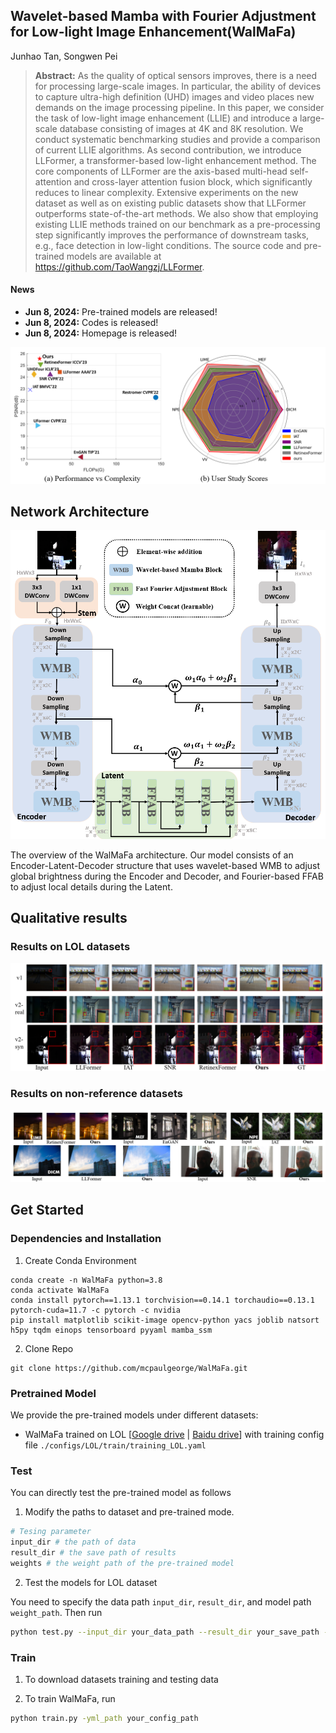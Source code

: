 
## Wavelet-based Mamba with Fourier Adjustment for Low-light Image Enhancement(WalMaFa)


Junhao Tan, Songwen Pei

>**Abstract:** As the quality of optical sensors improves, there is a need for processing large-scale images. In particular, the ability of devices to capture ultra-high definition (UHD) images and video places new demands on the image processing pipeline. 
>In this paper, we consider the task of low-light image enhancement (LLIE) and introduce a large-scale database consisting of images at 4K and 8K resolution. We conduct systematic benchmarking studies and provide a comparison of current LLIE 
>algorithms. As second contribution, we introduce LLFormer, a transformer-based low-light enhancement method. The core components of LLFormer are the axis-based multi-head self-attention and cross-layer attention fusion block, which significantly 
>reduces to linear complexity. Extensive experiments on the new dataset as well as on existing public datasets show that LLFormer outperforms state-of-the-art methods. We also show that employing existing LLIE methods trained on our benchmark as a 
>pre-processing step significantly improves the performance of downstream tasks, e.g., face detection in low-light conditions. The source code and pre-trained models are available at https://github.com/TaoWangzj/LLFormer. 



#### News
- **Jun 8, 2024:** Pre-trained models are released!
- **Jun 8, 2024:** Codes is released!
- **Jun 8, 2024:** Homepage is released!



![](figures/cover.png)

## Network Architecture
![](figures/network.png)

The overview of the WalMaFa architecture. Our model consists of an Encoder-Latent-Decoder structure that uses wavelet-based WMB to adjust global brightness during the Encoder and Decoder, and Fourier-based FFAB to adjust local details during the Latent.
## Qualitative results
### Results on LOL datasets

![](figures/LOL_experiment.png)

### Results on non-reference datasets
![](figures/unpaired.png)




## Get Started
### Dependencies and Installation
1. Create Conda Environment 
```
conda create -n WalMaFa python=3.8
conda activate WalMaFa
conda install pytorch==1.13.1 torchvision==0.14.1 torchaudio==0.13.1 pytorch-cuda=11.7 -c pytorch -c nvidia
pip install matplotlib scikit-image opencv-python yacs joblib natsort h5py tqdm einops tensorboard pyyaml mamba_ssm
```
2. Clone Repo
```
git clone https://github.com/mcpaulgeorge/WalMaFa.git
```


### Pretrained Model
We provide the pre-trained models under different datasets:
- WalMaFa trained on LOL [[Google drive](https://drive.google.com/drive/folders/1J7NvvPsCtT0j8Rd9ombJ6sVIC6v0Xweb?usp=share_link) | [Baidu drive](https://pan.baidu.com/s/18QBMVHWGfvnlMKF-g0go9Q?pwd=41ty)] with training config file `./configs/LOL/train/training_LOL.yaml`




### Test
You can directly test the pre-trained model as follows

1. Modify the paths to dataset and pre-trained mode. 
```python
# Tesing parameter 
input_dir # the path of data
result_dir # the save path of results 
weights # the weight path of the pre-trained model
```

2. Test the models for LOL dataset

You need to specify the data path ```input_dir```, ```result_dir```, and model path ```weight_path```. Then run
```bash
python test.py --input_dir your_data_path --result_dir your_save_path --weights weight_path

```

### Train

1. To download datasets training and testing data

2.  To train WalMaFa, run
```bash
python train.py -yml_path your_config_path
```





